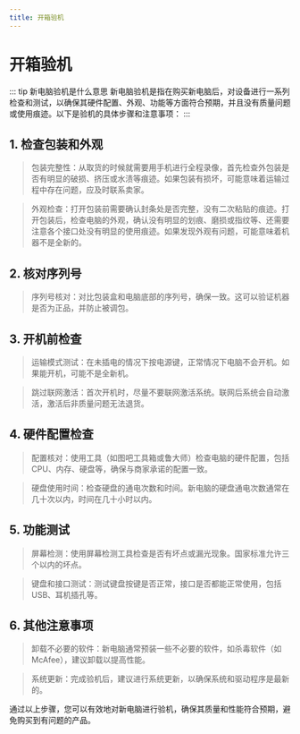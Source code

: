 ```yaml
---
title: 开箱验机
---
```


# 开箱验机

::: tip 新电脑验机是什么意思
新电脑验机是指在购买新电脑后，对设备进行一系列检查和测试，以确保其硬件配置、外观、功能等方面符合预期，并且没有质量问题或使用痕迹。以下是验机的具体步骤和注意事项：
:::

## 1. 检查包装和外观
> 包装完整性：从取货的时候就需要用手机进行全程录像，首先检查外包装是否有明显的破损、挤压或水渍等痕迹。如果包装有损坏，可能意味着运输过程中存在问题，应及时联系卖家。

> 外观检查：打开包装前需要确认封条处是否完整，没有二次粘贴的痕迹。打开包装后，检查电脑的外观，确认没有明显的划痕、磨损或指纹等、还需要注意各个接口处没有明显的使用痕迹。如果发现外观有问题，可能意味着机器不是全新的。
> 
## 2. 核对序列号
> 序列号核对：对比包装盒和电脑底部的序列号，确保一致。这可以验证机器是否为正品，并防止被调包。
> 
## 3. 开机前检查
> 运输模式测试：在未插电的情况下按电源键，正常情况下电脑不会开机。如果能开机，可能不是全新机。

> 跳过联网激活：首次开机时，尽量不要联网激活系统。联网后系统会自动激活，激活后非质量问题无法退货。
> 
## 4. 硬件配置检查
> 配置核对：使用工具（如图吧工具箱或鲁大师）检查电脑的硬件配置，包括CPU、内存、硬盘等，确保与商家承诺的配置一致。

> 硬盘使用时间：检查硬盘的通电次数和时间。新电脑的硬盘通电次数通常在几十次以内，时间在几十小时以内。
> 
## 5. 功能测试
> 屏幕检测：使用屏幕检测工具检查是否有坏点或漏光现象。国家标准允许三个以内的坏点。

> 键盘和接口测试：测试键盘按键是否正常，接口是否都能正常使用，包括USB、耳机插孔等。
## 6. 其他注意事项
> 卸载不必要的软件：新电脑通常预装一些不必要的软件，如杀毒软件（如McAfee），建议卸载以提高性能。

> 系统更新：完成验机后，建议进行系统更新，以确保系统和驱动程序是最新的。

通过以上步骤，您可以有效地对新电脑进行验机，确保其质量和性能符合预期，避免购买到有问题的产品。

